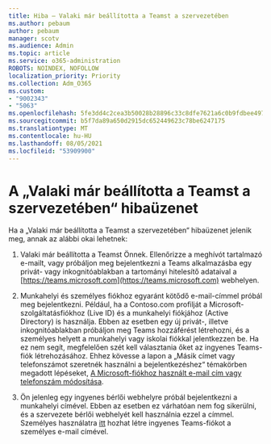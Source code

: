 ```yaml
---
title: Hiba – Valaki már beállította a Teamst a szervezetében
ms.author: pebaum
author: pebaum
manager: scotv
ms.audience: Admin
ms.topic: article
ms.service: o365-administration
ROBOTS: NOINDEX, NOFOLLOW
localization_priority: Priority
ms.collection: Adm_O365
ms.custom:
- "9002343"
- "5063"
ms.openlocfilehash: 5fe3dd4c2cea3b50028b28896c33c8dfe7621a6c0b9fdbee4976dfb0e62c3f5d
ms.sourcegitcommit: b5f7da89a650d2915dc652449623c78be6247175
ms.translationtype: MT
ms.contentlocale: hu-HU
ms.lasthandoff: 08/05/2021
ms.locfileid: "53909900"
---
```

# <a name="someone-has-already-set-up-teams-for-your-organization-error"></a>A „Valaki már beállította a Teamst a szervezetében“ hibaüzenet

Ha a „Valaki már beállította a Teamst a szervezetében“ hibaüzenet jelenik meg, annak az alábbi okai lehetnek:

1. Valaki már beállította a Teamst Önnek. Ellenőrizze a meghívót tartalmazó e-mailt, vagy próbáljon meg bejelentkezni a Teams alkalmazásba egy privát- vagy inkognitóablakban a tartományi hitelesítő adataival a [https://teams.microsoft.com](https://teams.microsoft.com) webhelyen.

2. Munkahelyi és személyes fiókhoz egyaránt kötődő e-mail-címmel próbál meg bejelentkezni. Például, ha a Contoso.com profilját a Microsoft-szolgáltatásfiókhoz (Live ID) és a munkahelyi fiókjához (Active Directory) is használja. Ebben az esetben egy új privát-, illetve inkognitóablakban próbáljon meg Teams hozzáférést létrehozni, és a személyes helyett a munkahelyi vagy iskolai fiókkal jelentkezzen be. Ha ez nem segít, megfelelően szét kell választania őket az ingyenes Teams-fiók létrehozásához. Ehhez kövesse a lapon a „Másik címet vagy telefonszámot szeretnék használni a bejelentkezéshez“ témakörben megadott lépéseket, [ A Microsoft-fiókhoz használt e-mail cím vagy telefonszám módosítása](https://support.microsoft.com/help/12407).

3. Ön jelenleg egy ingyenes bérlői webhelyre próbál bejelentkezni a munkahelyi címével. Ebben az esetben ez várhatóan nem fog sikerülni, és a szervezete bérlői webhelyét kell használnia ezzel a címmel. Személyes használatra [itt](https://products.office.com/microsoft-teams/group-chat-software) hozhat létre ingyenes Teams-fiókot a személyes e-mail címével.
